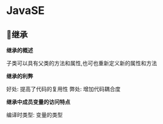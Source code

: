 # JavaSE
## 🤡继承

**继承的概述**

子类可以具有父类的方法和属性,也可也重新定义新的属性和方法

**继承的利弊**

好处: 提高了代码的复用性
弊处: 增加代码耦合度

**继承中成员变量的访问特点**

编译时类型: 变量的类型



